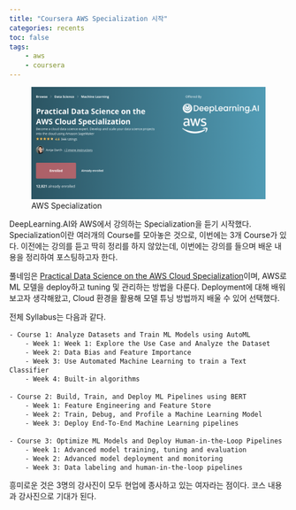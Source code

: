 ```yaml
---
title: "Coursera AWS Specialization 시작"
categories: recents
toc: false
tags:
    - aws
    - coursera
---
```


<figure>
	<a href="/imgs/post-imgs/aws-specialization.png"><img src="/imgs/post-imgs/aws-specialization.png"></a>
	<figcaption>AWS Specialization</figcaption>
</figure>

DeepLearning.AI와 AWS에서 강의하는 Specialization을 듣기 시작했다. Specialization이란 여러개의 Course를 모아놓은 것으로, 이번에는 3개 Course가 있다. 이전에는 강의를 듣고 딱히 정리를 하지 않았는데, 이번에는 강의를 들으며 배운 내용을 정리하여 포스팅하고자 한다.

풀네임은 [Practical Data Science on the AWS Cloud Specialization](https://www.coursera.org/specializations/practical-data-science)이며, AWS로 ML 모델을 deploy하고 tuning 및 관리하는 방법을 다룬다. Deployment에 대해 배워보고자 생각해왔고, Cloud 환경을 활용해 모델 튜닝 방법까지 배울 수 있어 선택했다.

전체 Syllabus는 다음과 같다.

    - Course 1: Analyze Datasets and Train ML Models using AutoML
        - Week 1: Week 1: Explore the Use Case and Analyze the Dataset
        - Week 2: Data Bias and Feature Importance
        - Week 3: Use Automated Machine Learning to train a Text Classifier
        - Week 4: Built-in algorithms

    - Course 2: Build, Train, and Deploy ML Pipelines using BERT
        - Week 1: Feature Engineering and Feature Store
        - Week 2: Train, Debug, and Profile a Machine Learning Model
        - Week 3: Deploy End-To-End Machine Learning pipelines

    - Course 3: Optimize ML Models and Deploy Human-in-the-Loop Pipelines
        - Week 1: Advanced model training, tuning and evaluation
        - Week 2: Advanced model deployment and monitoring
        - Week 3: Data labeling and human-in-the-loop pipelines

흥미로운 것은 3명의 강사진이 모두 현업에 종사하고 있는 여자라는 점이다. 코스 내용과 강사진으로 기대가 된다.

